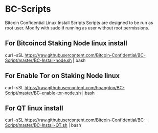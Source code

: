 # BC-Scripts
Bitcoin Confidential Linux Install Scripts
Scripts are designed to be run as root user.  Modify with sudo if running as user without root permissions.

## For Bitcoincd Staking Node linux install  
curl -sSL https://raw.githubusercontent.com/Bitcoin-Confidential/BC-Script/master/BC-Install-node.sh | bash

## For Enable Tor on Staking Node linux 
curl -sSL https://raw.githubusercontent.com/hoangton/BC-Script/master/BC-enable-tor-node.sh | bash

## For QT linux install  
curl -sSL https://raw.githubusercontent.com/Bitcoin-Confidential/BC-Script/master/BC-Install-QT.sh | bash


